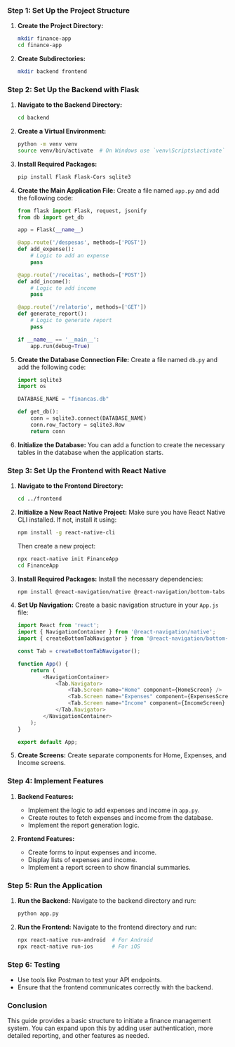 ### Step 1: Set Up the Project Structure

1. **Create the Project Directory:**
   ```bash
   mkdir finance-app
   cd finance-app
   ```

2. **Create Subdirectories:**
   ```bash
   mkdir backend frontend
   ```

### Step 2: Set Up the Backend with Flask

1. **Navigate to the Backend Directory:**
   ```bash
   cd backend
   ```

2. **Create a Virtual Environment:**
   ```bash
   python -m venv venv
   source venv/bin/activate  # On Windows use `venv\Scripts\activate`
   ```

3. **Install Required Packages:**
   ```bash
   pip install Flask Flask-Cors sqlite3
   ```

4. **Create the Main Application File:**
   Create a file named `app.py` and add the following code:
   ```python
   from flask import Flask, request, jsonify
   from db import get_db

   app = Flask(__name__)

   @app.route('/despesas', methods=['POST'])
   def add_expense():
       # Logic to add an expense
       pass

   @app.route('/receitas', methods=['POST'])
   def add_income():
       # Logic to add income
       pass

   @app.route('/relatorio', methods=['GET'])
   def generate_report():
       # Logic to generate report
       pass

   if __name__ == '__main__':
       app.run(debug=True)
   ```

5. **Create the Database Connection File:**
   Create a file named `db.py` and add the following code:
   ```python
   import sqlite3
   import os

   DATABASE_NAME = "financas.db"

   def get_db():
       conn = sqlite3.connect(DATABASE_NAME)
       conn.row_factory = sqlite3.Row
       return conn
   ```

6. **Initialize the Database:**
   You can add a function to create the necessary tables in the database when the application starts.

### Step 3: Set Up the Frontend with React Native

1. **Navigate to the Frontend Directory:**
   ```bash
   cd ../frontend
   ```

2. **Initialize a New React Native Project:**
   Make sure you have React Native CLI installed. If not, install it using:
   ```bash
   npm install -g react-native-cli
   ```
   Then create a new project:
   ```bash
   npx react-native init FinanceApp
   cd FinanceApp
   ```

3. **Install Required Packages:**
   Install the necessary dependencies:
   ```bash
   npm install @react-navigation/native @react-navigation/bottom-tabs axios
   ```

4. **Set Up Navigation:**
   Create a basic navigation structure in your `App.js` file:
   ```javascript
   import React from 'react';
   import { NavigationContainer } from '@react-navigation/native';
   import { createBottomTabNavigator } from '@react-navigation/bottom-tabs';

   const Tab = createBottomTabNavigator();

   function App() {
       return (
           <NavigationContainer>
               <Tab.Navigator>
                   <Tab.Screen name="Home" component={HomeScreen} />
                   <Tab.Screen name="Expenses" component={ExpensesScreen} />
                   <Tab.Screen name="Income" component={IncomeScreen} />
               </Tab.Navigator>
           </NavigationContainer>
       );
   }

   export default App;
   ```

5. **Create Screens:**
   Create separate components for Home, Expenses, and Income screens.

### Step 4: Implement Features

1. **Backend Features:**
   - Implement the logic to add expenses and income in `app.py`.
   - Create routes to fetch expenses and income from the database.
   - Implement the report generation logic.

2. **Frontend Features:**
   - Create forms to input expenses and income.
   - Display lists of expenses and income.
   - Implement a report screen to show financial summaries.

### Step 5: Run the Application

1. **Run the Backend:**
   Navigate to the backend directory and run:
   ```bash
   python app.py
   ```

2. **Run the Frontend:**
   Navigate to the frontend directory and run:
   ```bash
   npx react-native run-android  # For Android
   npx react-native run-ios      # For iOS
   ```

### Step 6: Testing

- Use tools like Postman to test your API endpoints.
- Ensure that the frontend communicates correctly with the backend.

### Conclusion

This guide provides a basic structure to initiate a finance management system. You can expand upon this by adding user authentication, more detailed reporting, and other features as needed.